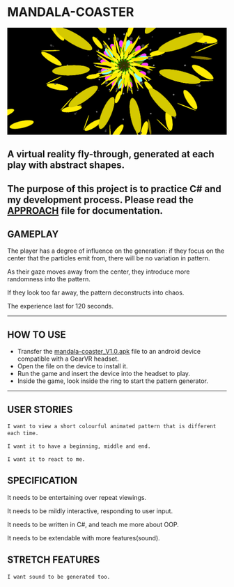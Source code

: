 # MANDALA-COASTER

![372](./images/wip/372.png)
## A virtual reality fly-through, generated at each play with abstract shapes.
## The purpose of this project is to practice C# and my development process. Please read the [APPROACH](./APPROACH.md) file for documentation.

## GAMEPLAY
The player has a degree of influence on the generation: if they focus on the center that the particles emit from, there will be no variation in pattern. 

As their gaze moves away from the center, they introduce more randomness into the pattern. 

If they look too far away, the pattern deconstructs into chaos.

The experience last for 120 seconds.

---

## HOW TO USE

- Transfer the [mandala-coaster_V1.0.apk](./mandala-coaster_V1.0.apk) file to an android device compatible with a GearVR headset. 
- Open the file on the device to install it. 
- Run the game and insert the device into the headset to play.
- Inside the game, look inside the ring to start the pattern generator.

---

## USER STORIES

```
I want to view a short colourful animated pattern that is different each time.
```
```
I want it to have a beginning, middle and end.
```
```
I want it to react to me.
```


## SPECIFICATION

It needs to be entertaining over repeat viewings.

It needs to be mildly interactive, responding to user input.

It needs to be written in C#, and teach me more about OOP.

It needs to be extendable with more features(sound).

## STRETCH FEATURES

```
I want sound to be generated too.
```
